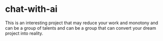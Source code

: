 # chat-with-ai
This is an interesting project that may reduce your work and monotony and can be a group of talents and can be a group that can convert your dream project into reality.
